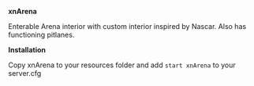 **xnArena**

Enterable Arena interior with custom interior inspired by Nascar. Also has functioning pitlanes.

**Installation**

Copy xnArena to your resources folder and add `start xnArena` to your server.cfg